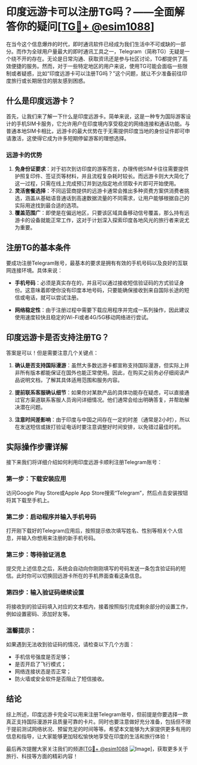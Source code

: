 # 印度远游卡可以注册TG吗？——全面解答你的疑问[[TG💪+ @esim1088](https://t.me/s/esim1088)]

在当今这个信息爆炸的时代，即时通讯软件已经成为我们生活中不可或缺的一部分。而作为全球用户量最大的即时通讯工具之一，Telegram（简称TG）无疑是一个绕不开的存在。无论是日常沟通、获取资讯还是参与社区讨论，TG都提供了高效便捷的服务。然而，对于一些特定地区的用户来说，使用TG可能会面临一些限制或者疑惑，比如“印度远游卡可以注册TG吗？”这个问题，就让不少准备前往印度旅行或长期居住的朋友感到困惑。

## 什么是印度远游卡？

首先，让我们来了解一下什么是印度远游卡。简单来说，这是一种专为国际游客设计的手机SIM卡服务，它允许用户在印度境内享受稳定的网络连接和通话功能。与普通本地SIM卡相比，远游卡的最大优势在于无需提供印度当地的身份证件即可申请激活，这使得它成为许多短期停留游客的理想选择。

### 远游卡的优势

1. **免身份证要求**：对于初次到访印度的游客而言，办理传统SIM卡往往需要提供护照复印件、签证页等材料，并且流程复杂耗时较长。而远游卡则大大简化了这一过程，只需在线上完成预订并到达指定地点领取卡片即可开始使用。
2. **灵活套餐选择**：不同运营商提供的远游卡通常会推出多种资费方案供消费者挑选，涵盖从基础语音通话到高速数据流量的不同需求，让用户能够根据自己的实际用途找到最合适的选项。
3. **覆盖范围广**：即使是在偏远地区，只要该区域具备移动信号覆盖，那么持有远游卡的设备就能正常工作，这对于计划深入探索印度各地风光的旅行者来说尤为重要。

## 注册TG的基本条件

要成功注册Telegram账号，最基本的要求是拥有有效的手机号码以及良好的互联网连接环境。具体来说：

- **手机号码**：必须是真实存在的，并且可以通过接收短信验证码的方式验证身份。这意味着即使你没有印度本地号码，只要能确保接收到来自国际长途的短信或电话，就可以尝试注册。
  
- **网络稳定性**：由于注册过程中需要下载应用程序并完成一系列操作，因此建议使用速度较快且稳定的Wi-Fi或者4G/5G移动网络进行尝试。

## 印度远游卡是否支持注册TG？

答案是可以！但是需要注意几个关键点：

1. **确认是否支持国际漫游**：虽然大多数远游卡都宣称支持国际漫游，但实际上并非所有版本都能保证在国外也能正常使用。因此，在购买之前务必仔细阅读产品说明文档，了解其具体适用范围和服务内容。
   
2. **提前联系客服确认细节**：如果你对某款产品的具体功能存在疑虑，可以直接通过官方渠道联系客服人员询问详细情况。他们通常会给出明确答复，并帮助解决潜在问题。

3. **注意时间差影响**：由于印度与中国之间存在一定的时差（通常是2小时），所以在发送短信或拨打验证电话时要注意调整好时间安排，以免错过最佳时机。

## 实际操作步骤详解

接下来我们将详细介绍如何利用印度远游卡顺利注册Telegram账号：

### 第一步：下载安装应用
访问Google Play Store或Apple App Store搜索“Telegram”，然后点击安装按钮将其下载至手机上。

### 第二步：启动程序并输入手机号码
打开刚下载好的Telegram应用后，按照提示依次填写姓名、性别等相关个人信息，并输入你想用来注册的新手机号码。

### 第三步：等待验证消息
提交完上述信息之后，系统会自动向你刚刚填写的号码发送一条包含验证码的短信。此时你可以切换回远游卡所在的手机界面查看这条信息。

### 第四步：输入验证码继续设置
将接收到的验证码填入对应的文本框内，接着按照指引完成剩余部分的设置工作，例如设置密码、添加好友等。

### 温馨提示：
如果遇到无法收到验证码的情况，请检查以下几个方面：
- 手机信号强度是否足够；
- 是否开启了飞行模式；
- 网络连接状态是否正常；
- 防火墙或安全软件是否阻止了短信接收。

## 结论

综上所述，印度远游卡完全可以用来注册Telegram账号，但前提是你要选择一款真正支持国际漫游并且质量可靠的卡片。同时也要注意做好充分准备，包括但不限于提前测试网络状况、预留充足的时间等等。希望本文能够为大家提供更多有用的信息和指导，让大家能够更加轻松愉快地享受在印度的生活和旅行体验！

最后再次提醒大家关注我们的频道[[TG💪+ @esim1088](https://t.me/s/esim1088) ![Image](https://i.postimg.cc/4NQfJmqS/Snipaste-2025-05-13-00-14-12.png)]，获取更多关于旅行、科技等方面的精彩内容！